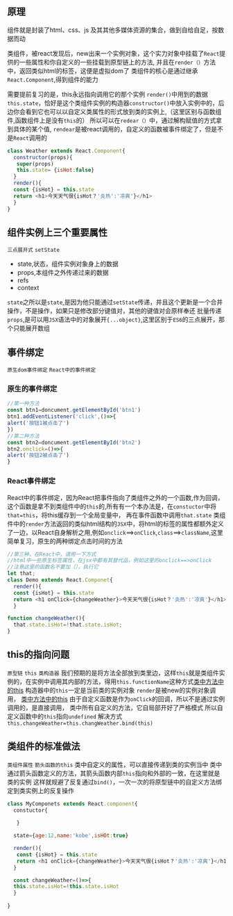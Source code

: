## 原理
组件就是封装了html、css、js 及其其他多媒体资源的集合，做到自给自足，按数据而动

类组件，被react发现后，new出来一个实例对象，这个实力对象中挂载了`React`提供的一些属性和你自定义的一些挂载到原型链上的方法,
并且在`render（）`方法中，返回类似html的标签，这便是虚拟dom了
类组件的核心是通过继承`React.Component`,得到组件的能力

需要提前复习的是，this永远指向调用它的那个实例
`render()`中用到的数据`this.state`，恰好是这个类组件实例的构造器`constructor()`中放入实例中的，后边你会看到它也可以以自定义类属性的形式放到类的实例上,（这里区别与函数组件,函数组件上是没有`this`的）
所以可以在`redear（）`中，通过解构赋值的方式拿到具体的某个值,
`rendear`是被react调用的，自定义的函数被事件绑定了，但是不是`React`调用的
``` js
class Weather extends React.Component{
  constructor(props){
   super(props)
   this.state= {isHot:false}
  }
  render(){
  const {isHot} = this.state
  return <h1>今天天气很{isHot？'炎热':'凉爽'}</h1>
  }
}
```

## 组件实例上三个重要属性
`三点展开式` `setState`
- state,状态，组件实例对象身上的数据
- props,本组件之外传递过来的数据
- refs
- context

`state`之所以是`state`,是因为他只能通过`setState`传递，并且这个更新是一个合并操作，不是操作，如果只是修改部分键值对，其他的键值对会原样奉还
批量传递`props`,是可以用`JSX`语法中的对象展开`{...object}`,这里区别于`ES6`的三点展开，那个只能展开数组

## 事件绑定
`原生dom事件绑定`  `React中的事件绑定`

### 原生的事件绑定
``` js
//第一种方法
const btn1=doncument.getElementById('btn1')
btn1.addEventListener('click',()=>{
alert('按钮1被点击了')
})
//第二种方法
const btn2=doncument.getElementById('btn2')
btn2.onclick=()=>{
alert('按钮2被点击了')
}
```

### React事件绑定
React中的事件绑定，因为React把事件指向了类组件之外的一个函数,作为回调，这个函数是拿不到类组件中的`this`的,所有有一个本办法是，在`constuctor`中将`that=this`，将this缓存到一个全局变量中，
再在事件函数中调用`that.state`
类组件中的`render`方法返回的类似html结构的`JSX`中，将html的标签的属性都额外定义了一边，以React自身解析之用,例如`onclick`==>`onClick`,`class`==>`className`,这里简单复习，原生的两种绑定点击时间的方法
``` js
//第三种，在React中，请用一下方式
//html中一些原生标签属性，在jsx中都有其替代品，例如这里的onclick==>onClick
//注意这里的函数名不要加（），执行它
let that;
class Demo extends React.Componet{
  render(){
  const {isHot} = this.state
  return <h1 onClick={changeWeather}>今天天气很{isHot？'炎热':'凉爽'}</h1>
  }

function changeWeather(){
  that.state.isHot=!that.state.isHot;
}
```

## this的指向问题
`原型链`  `this`  `类构造器`
我们预期的是将方法全部放到类里边，这样`this`就是类组件实例的，在实例中调用其内部的方法，得用`this.functionName`这种方式[类中方法中的this](https://www.bilibili.com/video/BV1wy4y1D7JT?t=665.0&p=15)
构造器中的`this`一定是当前类的实例对象
`render`是被new的实例对象调用，
[类中方法中的this](https://www.bilibili.com/video/BV1wy4y1D7JT?t=1125.6&p=15)
由于自定义函数是作为`onClick`的回调，所以不是通过实例调用的，是直接调用，
类中所有自定义的方法，它自局部开好了严格模式
所以自定义函数中的`this`指向`undefined`
解决方式
`this.changeWeather=this.changWeather.bind(this)`

## 类组件的标准做法
`类组件属性`  `箭头函数的this`
类中自定义的属性，可以直接传递到类的实例当中
类中通过箭头函数定义的方法，其箭头函数内部`this`指向和外部的一致，在这里就是类的实例
这样就规避了反复通过`bind()`，一次一次的将原型链中的自定义方法绑定到类实例上的反复操作

``` js
class MyComponets extends React.component{
  constuctor{
   
   }

  state={age:12,name:'kobe',isHOt:true}

  render(){
   const {isHot} = this.state
   return <h1 onClick={changeWeather}>今天天气很{isHot？'炎热':'凉爽'}</h1>
  }

  const changeWeather=()=>{
  this.state.isHot=!this.state.isHot
  }
  
}
```
